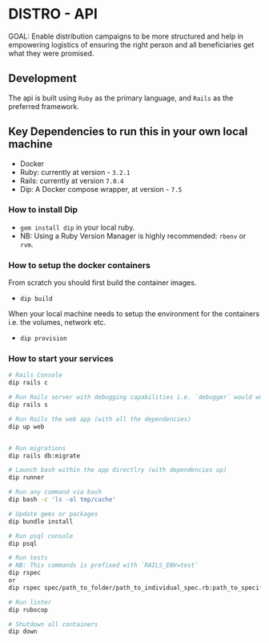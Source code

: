 # DISTRO - API

GOAL: Enable distribution campaigns to be more structured and help in empowering logistics of ensuring the right person and all beneficiaries get what they were promised.

## Development

The api is built using `Ruby` as the primary language, and `Rails` as the preferred framework.

## Key Dependencies to run this in your own local machine
- Docker
- Ruby: currently at version - `3.2.1`
- Rails: currently at version `7.0.4`
- Dip: A Docker compose wrapper, at version - `7.5`

### How to install **Dip**
- `gem install dip` in your local ruby.
- NB: Using a Ruby Version Manager is highly recommended: `rbenv` or `rvm`.

### How to setup the docker containers
From scratch you should first build the container images.
- `dip build`


When your local machine needs to setup the environment for the containers i.e. the volumes, network etc.
- `dip provision`


### How to start your services
```sh
# Rails Console
dip rails c

# Run Rails server with debugging capabilities i.e. `debugger` would work.
dip rails s

# Run Rails the web app (with all the dependencies)
dip up web


# Run migrations
dip rails db:migrate

# Launch bash within the app directlry (with dependencies up)
dip runner

# Run any command via bash
dip bash -c 'ls -al tmp/cache'

# Update gems or packages
dip bundle install

# Run psql console
dip psql

# Run tests
# NB: This commands is prefixed with `RAILS_ENV=test`
dip rspec
or
dip rspec spec/path_to_folder/path_to_individual_spec.rb:path_to_specific_line

# Run linter
dip rubocop

# Shutdown all containers
dip down
```

